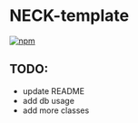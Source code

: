 # NECK-template

[![npm][npm]][npm-url]

## TODO:

- update README
- add db usage
- add more classes

[npm]: https://img.shields.io/npm/v/node-crud-kit.svg
[npm-url]: https://npmjs.com/package/node-crud-kit
